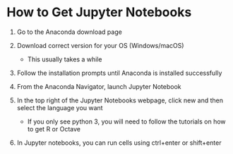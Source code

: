 # How to Get Jupyter Notebooks
1. Go to the Anaconda download page

2. Download correct version for your OS (Windows/macOS)
    * This usually takes a while
    
3. Follow the installation prompts until Anaconda is installed successfully

4. From the Anaconda Navigator, launch Jupyter Notebook

5. In the top right of the Jupyter Notebooks webpage, click new and then select the language you want
    * If you only see python 3, you will need to follow the tutorials on how to get R or Octave
    
6. In Jupyter notebooks, you can run cells using ctrl+enter or shift+enter
